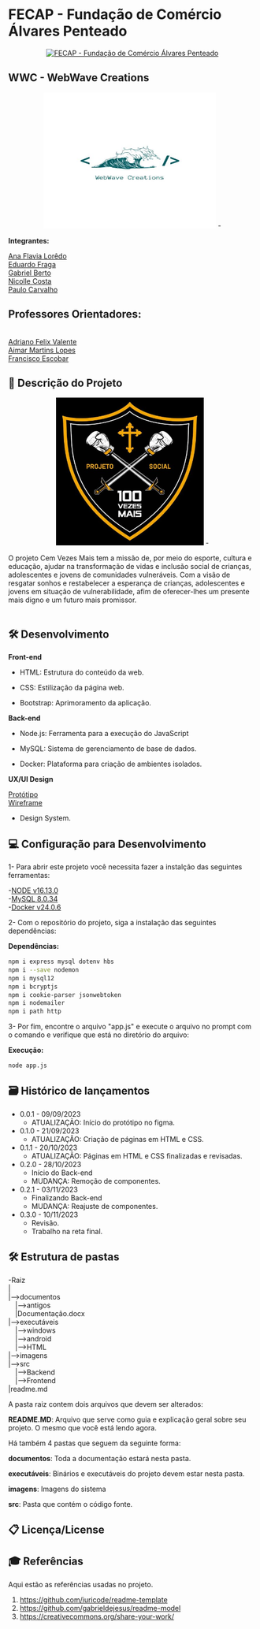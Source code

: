 # FECAP - Fundação de Comércio Álvares Penteado

<p align="center">
<a href= "https://www.fecap.br/"><img src="https://encrypted-tbn0.gstatic.com/images?q=tbn:ANd9GcRhZPrRa89Kma0ZZogxm0pi-tCn_TLKeHGVxywp-LXAFGR3B1DPouAJYHgKZGV0XTEf4AE&usqp=CAU" alt="FECAP - Fundação de Comércio Álvares Penteado" border="0"  width="300rem" height="255rem"></a>
</p>


## WWC - WebWave Creations 
<p align="center">
<img src="Imagens/Logo/jpg.jfif" alt="WWC" border="0"  width="350px" height="275px">
-
</p>

<b> Integrantes: </b>

<a href="https://www.linkedin.com/in/ana-flavia-lor%C3%AAdo-9629b5210?utm_source=share&utm_campaign=share_via&utm_content=profile&utm_medium=ios_app">Ana Flavia Lorêdo</a>
<br>
<a href="https://www.linkedin.com/in/eduardo-fraga-santos?utm_source=share&utm_campaign=share_via&utm_content=profile&utm_medium=android_app">Eduardo Fraga</a>
<br>
<a href="https://www.linkedin.com/in/gabriel-berto-167475141?utm_source=share&utm_campaign=share_via&utm_content=profile&utm_medium=ios_app">Gabriel Berto</a>
<br>
<a href="www.linkedin.com/in/nicolle-costa-a85100211">Nicolle Costa</a>
<br>
<a href="">Paulo Carvalho</a>


## Professores Orientadores: 
<br>
<a href="https://www.linkedin.com/in/adriano-valente-534576135/">Adriano Felix Valente</a>
<br>
<a href="https://www.linkedin.com/in/aimarlopes/">Aimar Martins Lopes</a>
<br>
<a href="https://www.linkedin.com/in/francisco-escobar/">Francisco Escobar</a>



## 💬 Descrição do Projeto

<p align="center">
<img src="Imagens/Logo/logoONG.jpg" alt="Cem Vezes Mais" border="0" width="300rem" height="300rem">
-
</p>

O projeto Cem Vezes Mais tem a missão de, por meio do esporte, cultura e educação, ajudar na transformação de vidas e inclusão social de crianças, adolescentes e jovens de comunidades vulneráveis. Com a visão de resgatar sonhos e restabelecer a esperança de crianças, adolescentes e jovens em situação de vulnerabilidade, afim de oferecer-lhes um presente mais digno e um futuro mais promissor.
<br><br>

## 🛠️ Desenvolvimento

<b>Front-end</b>

- HTML: Estrutura do conteúdo da web.

- CSS: Estilização da página web.

- Bootstrap: Aprimoramento da aplicação.


<b>Back-end</b>

- Node.js: Ferramenta para a execução do JavaScript

- MySQL: Sistema de gerenciamento de base de dados.

- Docker: Plataforma para criação de ambientes isolados.

<b>UX/UI Design</b>

<a href="https://www.figma.com/file/4tmVlAvAYSVIkPdUMiU1Ph/Prot%C3%B3tipo-100X%2B?type=design&node-id=322-104&mode=design&t=qjlBxHsj15hDznlc-0">Protótipo</a>
<br>
<a href="https://www.figma.com/file/NftgAU3DyKo483b8sWWfc1/Wireframe-Cem-Vezes-Mais?type=design&node-id=0-1&mode=design&t=yMRMjLfpaybSV5wA-0">Wireframe</a>


- Design System.


## 💻 Configuração para Desenvolvimento

1- Para abrir este projeto você necessita fazer a instalção das seguintes ferramentas:

-<a href="https://nodejs.org/en/blog/release/v16.13.0">NODE v16.13.0</a><br>
-<a href="https://dev.mysql.com/downloads/installer/">MySQL 8.0.34</a><br>
-<a href="https://docs.docker.com/engine/release-notes/24.0/">Docker v24.0.6</a>

2- Com o repositório do projeto, siga a instalação das seguintes dependências:

<b>Dependências:</b>
```sh
npm i express mysql dotenv hbs
npm i --save nodemon
npm i mysql12
npm i bcryptjs
npm i cookie-parser jsonwebtoken
npm i nodemailer
npm i path http
```
 3- Por fim, encontre o arquivo "app.js" e execute o arquivo no prompt com o comando e verifique que está no diretório do arquivo:
 
<b>Execução:</b>
```sh
node app.js
```

## 🗃 Histórico de lançamentos

* 0.0.1 - 09/09/2023
    * ATUALIZAÇÃO: Início do protótipo no figma.
* 0.1.0 - 21/09/2023
    * ATUALIZAÇÃO: Criação de páginas em HTML e CSS.
* 0.1.1 - 20/10/2023
    * ATUALIZAÇÃO: Páginas em HTML e CSS finalizadas e revisadas.
* 0.2.0 - 28/10/2023
    * Início do Back-end
    * MUDANÇA: Remoção de componentes.
* 0.2.1 - 03/11/2023
    * Finalizando Back-end
    * MUDANÇA: Reajuste de componentes.
* 0.3.0 - 10/11/2023
    * Revisão.  
    * Trabalho na reta final.
 
 
## 🛠 Estrutura de pastas

-Raiz<br>
|<br>
|-->documentos<br>
  &emsp;|-->antigos<br>
  &emsp;|Documentação.docx<br>
|-->executáveis<br>
  &emsp;|-->windows<br>
  &emsp;|-->android<br>
  &emsp;|-->HTML<br>
|-->imagens<br>
|-->src<br>
  &emsp;|-->Backend<br>
  &emsp;|-->Frontend<br>
|readme.md<br>

A pasta raiz contem dois arquivos que devem ser alterados:

<b>README.MD</b>: Arquivo que serve como guia e explicação geral sobre seu projeto. O mesmo que você está lendo agora.

Há também 4 pastas que seguem da seguinte forma:

<b>documentos</b>: Toda a documentação estará nesta pasta.

<b>executáveis</b>: Binários e executáveis do projeto devem estar nesta pasta.

<b>imagens</b>: Imagens do sistema

<b>src</b>: Pasta que contém o código fonte.

## 📋 Licença/License


## 🎓 Referências

Aqui estão as referências usadas no projeto.

1. <https://github.com/iuricode/readme-template>
2. <https://github.com/gabrieldejesus/readme-model>
3. <https://creativecommons.org/share-your-work/>

